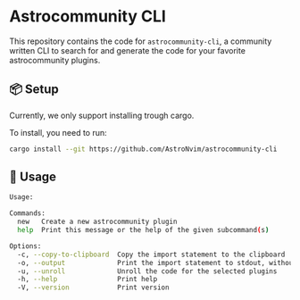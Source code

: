 # Astrocommunity CLI

This repository contains the code for `astrocommunity-cli`, a community written CLI to search for and generate the code for your favorite astrocommunity plugins.

## 📦 Setup

Currently, we only support installing trough cargo.

To install, you need to run:

```bash
cargo install --git https://github.com/AstroNvim/astrocommunity-cli
```

## 🔨 Usage

```sh
Usage:

Commands:
  new   Create a new astrocommunity plugin
  help  Print this message or the help of the given subcommand(s)

Options:
  -c, --copy-to-clipboard  Copy the import statement to the clipboard
  -o, --output             Print the import statement to stdout, without syntax highlighting
  -u, --unroll             Unroll the code for the selected plugins
  -h, --help               Print help
  -V, --version            Print version
```
